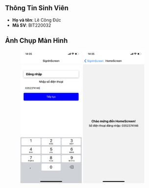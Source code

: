 ## Thông Tin Sinh Viên

- **Họ và tên**: Lê Công Đức
- **Mã SV**: BIT220032

## Ảnh Chụp Màn Hình

<p align="center">
  <img src="BT9(1).jpg" width="200" />
  <img src="BT9(2).jpg" width="200" />
</p>

